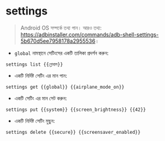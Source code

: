 # settings

> Android OS সম্পর্কে তথ্য পান।
> আরও তথ্য: <https://adbinstaller.com/commands/adb-shell-settings-5b670d5ee7958178a2955536>।

- `global` নামস্থানে সেটিংসের একটি তালিকা প্রদর্শন করুন:

`settings list {{গ্লোবাল}}`

- একটি নির্দিষ্ট সেটিং এর মান পান:

`settings get {{global}} {{airplane_mode_on}}`

- একটি সেটিং এর মান সেট করুন:

`settings put {{system}} {{screen_brightness}} {{42}}`

- একটি নির্দিষ্ট সেটিং মুছুন:

`settings delete {{secure}} {{screensaver_enabled}}`
